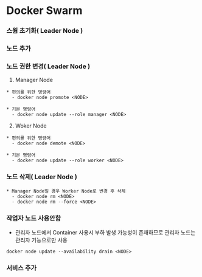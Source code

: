 # Docker Swarm

### 스웜 초기화( Leader Node )

### 노드 추가

### 노드 권한 변경( Leader Node )
1. Manager Node
```
* 편의를 위한 명령어
  - docker node promote <NODE>
  
* 기본 명령어
  - docker node update --role manager <NODE>
```
2. Woker Node
```
* 편의를 위한 명령어
  - docker node demote <NODE>
  
* 기본 명령어
  - docker node update --role worker <NODE>
```

### 노드 삭제( Leader Node )
```
* Manager Node일 경우 Worker Node로 변경 후 삭제
  - docker node rm <NODE>
  - docker node rm --force <NODE>
```

### 작업자 노드 사용안함
- 관리자 노드에서 Container 사용시 부하 발생 가능성이 존재하므로 관리자 노드는 관리자 기능으로만 사용
```
docker node update --availability drain <NODE>
```

### 서비스 추가
